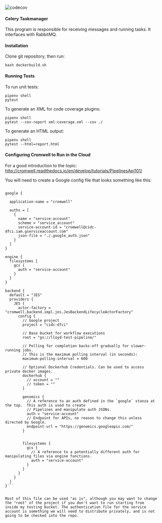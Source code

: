 ![codecov](https://codecov.io/gh/dfci/cidc-taskmanager/branch/master/graph/badge.svg)
#### Celery Taskmanager

This program is responsible for receiving messages and running tasks. It interfaces with RabbitMQ.

#### Installation

Clone git repository, then run:

```bash dockerbuild.sh```

#### Running Tests

To run unit tests: 

    pipenv shell
    pytest

To generate an XML for code coverage plugins:

    pipenv shell
    pytest --cov-report xml:coverage.xml --cov ./

To generate an HTML output:
    
    pipenv shell
    pytest --html=report.html

#### Configuring Cromwell to Run in the Cloud

For a good introduction to the topic: http://cromwell.readthedocs.io/en/develop/tutorials/PipelinesApi101/

You will need to create a Google config file that looks something like this:

```include required(classpath("application"))

google {

  application-name = "cromwell"

  auths = [
    {
      name = "service-account"
      scheme = "service_account"
      service-account-id = "cromwell@cidc-dfci.iam.gserviceaccount.com"
      json-file = "./.google_auth.json"
    }
  ]
}

engine {
  filesystems {
    gcs {
      auth = "service-account"
    }
  }
}

backend {
  default = "JES"
  providers {
    JES {
      actor-factory = "cromwell.backend.impl.jes.JesBackendLifecycleActorFactory"
      config {
        // Google project
        project = "cidc-dfci"

        // Base bucket for workflow executions
        root = "gs://lloyd-test-pipeline/"

        // Polling for completion backs-off gradually for slower-running jobs.
        // This is the maximum polling interval (in seconds):
        maximum-polling-interval = 600

        // Optional Dockerhub Credentials. Can be used to access private docker images.
        dockerhub {
          // account = ""
          // token = ""
        }

        genomics {
          // A reference to an auth defined in the `google` stanza at the top.  This auth is used to create
          // Pipelines and manipulate auth JSONs.
          auth = "service-account"
          // Endpoint for APIs, no reason to change this unless directed by Google.
          endpoint-url = "https://genomics.googleapis.com/"
        }

        
        filesystems {
          gcs {
            // A reference to a potentially different auth for manipulating files via engine functions.
            auth = "service-account"
          }
        }
      }
    }
  }
}```


Most of this file can be used "as is", although you may want to change the "root" of the project if you don't want to run starting from inside my testing bucket. The authentication file for the service account is something we will need to distribute privately, and is not going to be checked into the repo. 
